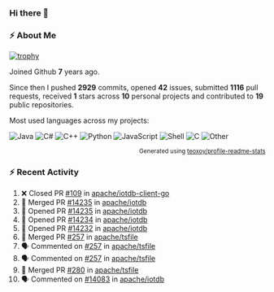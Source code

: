 ### Hi there 👋

### :zap: About Me

[![trophy](https://github-profile-trophy.vercel.app/?username=HTHou&theme=onedark)](https://github.com/ryo-ma/github-profile-trophy)
   
Joined Github **7** years ago.

Since then I pushed **2929** commits, opened **42** issues, submitted **1116** pull requests, received **1** stars across **10** personal projects and contributed to **19** public repositories.

Most used languages across my projects:

![Java](https://img.shields.io/static/v1?style=flat-square&label=%E2%A0%80&color=555&labelColor=%23b07219&message=Java%EF%B8%B189.6%25)
![C#](https://img.shields.io/static/v1?style=flat-square&label=%E2%A0%80&color=555&labelColor=%23178600&message=C%23%EF%B8%B13.9%25)
![C++](https://img.shields.io/static/v1?style=flat-square&label=%E2%A0%80&color=555&labelColor=%23f34b7d&message=C%2B%2B%EF%B8%B12.7%25)
![Python](https://img.shields.io/static/v1?style=flat-square&label=%E2%A0%80&color=555&labelColor=%233572A5&message=Python%EF%B8%B10.7%25)
![JavaScript](https://img.shields.io/static/v1?style=flat-square&label=%E2%A0%80&color=555&labelColor=%23f1e05a&message=JavaScript%EF%B8%B10.5%25)
![Shell](https://img.shields.io/static/v1?style=flat-square&label=%E2%A0%80&color=555&labelColor=%2389e051&message=Shell%EF%B8%B10.4%25)
![C](https://img.shields.io/static/v1?style=flat-square&label=%E2%A0%80&color=555&labelColor=%23555555&message=C%EF%B8%B10.4%25)
![Other](https://img.shields.io/static/v1?style=flat-square&label=%E2%A0%80&color=555&labelColor=%23ededed&message=Other%EF%B8%B11.4%25)

<p align="right"><sub>Generated using <a href="https://github.com/marketplace/actions/profile-readme-stats">teoxoy/profile-readme-stats</a></sub></p>


<!--![](https://github.com/HTHou/HTHou/blob/output/github-contribution-grid-snake.svg)-->

<!--![Haonan Hou's github stats](https://github-readme-stats.vercel.app/api?username=HTHou&count_private=true&show_icons=true&theme=onedark)-->

<!--![Haonan Hou's wakatime stats](https://github-readme-stats.vercel.app/api/wakatime?username=HTHou&layout=compact&theme=onedark)-->

<!--![Top Langs](https://github-readme-stats.vercel.app/api/top-langs/?username=HTHou&theme=onedark&layout=compact)-->

### :zap: Recent Activity
<!--START_SECTION:activity-->
1. ❌ Closed PR [#109](https://github.com/apache/iotdb-client-go/pull/109) in [apache/iotdb-client-go](https://github.com/apache/iotdb-client-go)
2. 🎉 Merged PR [#14235](https://github.com/apache/iotdb/pull/14235) in [apache/iotdb](https://github.com/apache/iotdb)
3. 💪 Opened PR [#14235](https://github.com/apache/iotdb/pull/14235) in [apache/iotdb](https://github.com/apache/iotdb)
4. 💪 Opened PR [#14234](https://github.com/apache/iotdb/pull/14234) in [apache/iotdb](https://github.com/apache/iotdb)
5. 💪 Opened PR [#14232](https://github.com/apache/iotdb/pull/14232) in [apache/iotdb](https://github.com/apache/iotdb)
6. 🎉 Merged PR [#257](https://github.com/apache/tsfile/pull/257) in [apache/tsfile](https://github.com/apache/tsfile)
7. 🗣 Commented on [#257](https://github.com/apache/tsfile/pull/257#issuecomment-2505133726) in [apache/tsfile](https://github.com/apache/tsfile)
8. 🗣 Commented on [#257](https://github.com/apache/tsfile/pull/257#issuecomment-2505133228) in [apache/tsfile](https://github.com/apache/tsfile)
9. 🎉 Merged PR [#280](https://github.com/apache/tsfile/pull/280) in [apache/tsfile](https://github.com/apache/tsfile)
10. 🗣 Commented on [#14083](https://github.com/apache/iotdb/pull/14083#issuecomment-2505116642) in [apache/iotdb](https://github.com/apache/iotdb)
<!--END_SECTION:activity-->

<!--
**HTHou/HTHou** is a ✨ _special_ ✨ repository because its `README.md` (this file) appears on your GitHub profile.

Here are some ideas to get you started:

- 🔭 I’m currently working on ...
- 🌱 I’m currently learning ...
- 👯 I’m looking to collaborate on ...
- 🤔 I’m looking for help with ...
- 💬 Ask me about ...
- 📫 How to reach me: ...
- 😄 Pronouns: ...
- ⚡ Fun fact: ...
-->
